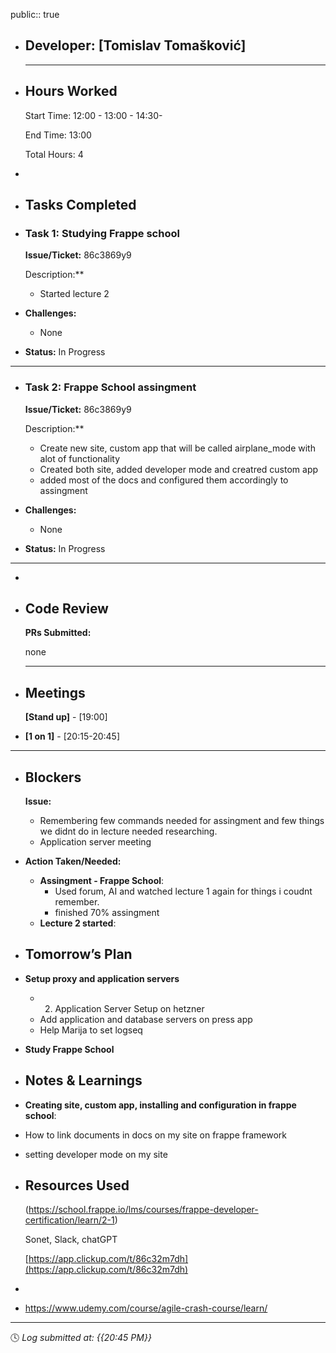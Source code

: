 public:: true

- ## Developer: [Tomislav Tomašković]
  
  ---
- ## Hours Worked
  
  Start Time: 12:00 - 13:00 - 14:30- 
  
  End Time: 13:00
  
  Total Hours: 4
-
- ## Tasks Completed
- ### Task 1:  Studying Frappe school
  
  **Issue/Ticket:** 86c3869y9
  
  Description:**
	- Started lecture 2
- **Challenges:**
	- None
- **Status:**  In Progress
- ---
- ### Task 2:  Frappe School assingment
  
  **Issue/Ticket:** 86c3869y9
  
  Description:**
	- Create new site, custom app that will be called airplane_mode with alot of functionality
	- Created both site, added developer mode and creatred custom app
	- added most of the docs and configured them accordingly to assingment
- **Challenges:**
	- None
- **Status:**  In Progress
- ---
-
- ## Code Review
  
  **PRs Submitted:**
  
  none
  
  ---
- ## Meetings
  
  **[Stand up]** - [19:00]
- **[1 on 1]** - [20:15-20:45]
- ---
- ## Blockers
  
  **Issue:**
	- Remembering few commands needed for assingment and few things we didnt do in lecture needed researching.
	- Application server meeting
- **Action Taken/Needed:**
	- **Assingment - Frappe School**:
		- Used forum, AI and watched lecture 1 again for things i coudnt remember.
		- finished 70% assingment
	- **Lecture 2 started**:
- ## Tomorrow’s Plan
- **Setup proxy and application servers**
	- 2. Application Server Setup on hetzner
	- Add application and database servers on press app
	- Help Marija to set logseq
- **Study Frappe School**
- ## Notes & Learnings
- **Creating site, custom app, installing and configuration in frappe school**:
- How to link documents in docs on my site on frappe framework
- setting developer mode on my site
- ## Resources Used
  
  (https://school.frappe.io/lms/courses/frappe-developer-certification/learn/2-1)
  
  Sonet, Slack, chatGPT
  
  [https://app.clickup.com/t/86c32m7dh](https://app.clickup.com/t/86c32m7dh)
-
- https://www.udemy.com/course/agile-crash-course/learn/
- ---
  
  🕓 *Log submitted at: {{20:45 PM}}*